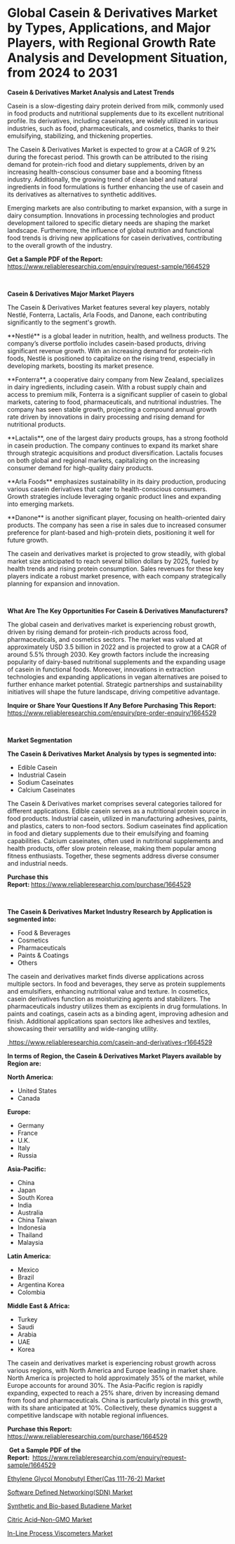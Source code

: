<p><h1>Global Casein & Derivatives Market by Types, Applications, and Major Players, with Regional Growth Rate Analysis and Development Situation, from 2024 to 2031</h1></p><p><strong>Casein & Derivatives Market Analysis and Latest Trends</strong></p>
<p><p>Casein is a slow-digesting dairy protein derived from milk, commonly used in food products and nutritional supplements due to its excellent nutritional profile. Its derivatives, including caseinates, are widely utilized in various industries, such as food, pharmaceuticals, and cosmetics, thanks to their emulsifying, stabilizing, and thickening properties.</p><p>The Casein & Derivatives Market is expected to grow at a CAGR of 9.2% during the forecast period. This growth can be attributed to the rising demand for protein-rich food and dietary supplements, driven by an increasing health-conscious consumer base and a booming fitness industry. Additionally, the growing trend of clean label and natural ingredients in food formulations is further enhancing the use of casein and its derivatives as alternatives to synthetic additives.</p><p>Emerging markets are also contributing to market expansion, with a surge in dairy consumption. Innovations in processing technologies and product development tailored to specific dietary needs are shaping the market landscape. Furthermore, the influence of global nutrition and functional food trends is driving new applications for casein derivatives, contributing to the overall growth of the industry.</p></p>
<p><strong>Get a Sample PDF of the Report:&nbsp;</strong> <a href="https://www.reliableresearchiq.com/enquiry/request-sample/1664529?utm_campaign=1137&utm_medium=2&utm_source=Github&utm_content=ia&utm_term=12102024&utm_id=casein-derivatives">https://www.reliableresearchiq.com/enquiry/request-sample/1664529</a></p>
<p>&nbsp;</p>
<p><strong>Casein & Derivatives Major Market Players</strong></p>
<p><p>The Casein & Derivatives Market features several key players, notably Nestlé, Fonterra, Lactalis, Arla Foods, and Danone, each contributing significantly to the segment's growth.</p><p>**Nestlé** is a global leader in nutrition, health, and wellness products. The company’s diverse portfolio includes casein-based products, driving significant revenue growth. With an increasing demand for protein-rich foods, Nestlé is positioned to capitalize on the rising trend, especially in developing markets, boosting its market presence.</p><p>**Fonterra**, a cooperative dairy company from New Zealand, specializes in dairy ingredients, including casein. With a robust supply chain and access to premium milk, Fonterra is a significant supplier of casein to global markets, catering to food, pharmaceuticals, and nutritional industries. The company has seen stable growth, projecting a compound annual growth rate driven by innovations in dairy processing and rising demand for nutritional products.</p><p>**Lactalis**, one of the largest dairy products groups, has a strong foothold in casein production. The company continues to expand its market share through strategic acquisitions and product diversification. Lactalis focuses on both global and regional markets, capitalizing on the increasing consumer demand for high-quality dairy products.</p><p>**Arla Foods** emphasizes sustainability in its dairy production, producing various casein derivatives that cater to health-conscious consumers. Growth strategies include leveraging organic product lines and expanding into emerging markets.</p><p>**Danone** is another significant player, focusing on health-oriented dairy products. The company has seen a rise in sales due to increased consumer preference for plant-based and high-protein diets, positioning it well for future growth.</p><p>The casein and derivatives market is projected to grow steadily, with global market size anticipated to reach several billion dollars by 2025, fueled by health trends and rising protein consumption. Sales revenues for these key players indicate a robust market presence, with each company strategically planning for expansion and innovation.</p></p>
<p>&nbsp;</p>
<p><strong>What Are The Key Opportunities For Casein & Derivatives Manufacturers?</strong></p>
<p><p>The global casein and derivatives market is experiencing robust growth, driven by rising demand for protein-rich products across food, pharmaceuticals, and cosmetics sectors. The market was valued at approximately USD 3.5 billion in 2022 and is projected to grow at a CAGR of around 5.5% through 2030. Key growth factors include the increasing popularity of dairy-based nutritional supplements and the expanding usage of casein in functional foods. Moreover, innovations in extraction technologies and expanding applications in vegan alternatives are poised to further enhance market potential. Strategic partnerships and sustainability initiatives will shape the future landscape, driving competitive advantage.</p></p>
<p><strong>Inquire or Share Your Questions If Any Before Purchasing This Report:</strong> <a href="https://www.reliableresearchiq.com/enquiry/pre-order-enquiry/1664529?utm_campaign=1137&utm_medium=2&utm_source=Github&utm_content=ia&utm_term=12102024&utm_id=casein-derivatives">https://www.reliableresearchiq.com/enquiry/pre-order-enquiry/1664529</a></p>
<p>&nbsp;</p>
<p><strong>Market Segmentation</strong></p>
<p><strong>The Casein & Derivatives Market Analysis by types is segmented into:</strong></p>
<p><ul><li>Edible Casein</li><li>Industrial Casein</li><li>Sodium Caseinates</li><li>Calcium Caseinates</li></ul></p>
<p><p>The Casein & Derivatives market comprises several categories tailored for different applications. Edible casein serves as a nutritional protein source in food products. Industrial casein, utilized in manufacturing adhesives, paints, and plastics, caters to non-food sectors. Sodium caseinates find application in food and dietary supplements due to their emulsifying and foaming capabilities. Calcium caseinates, often used in nutritional supplements and health products, offer slow protein release, making them popular among fitness enthusiasts. Together, these segments address diverse consumer and industrial needs.</p></p>
<p><strong>Purchase this Report:&nbsp;</strong><a href="https://www.reliableresearchiq.com/purchase/1664529?utm_campaign=1137&utm_medium=2&utm_source=Github&utm_content=ia&utm_term=12102024&utm_id=casein-derivatives">https://www.reliableresearchiq.com/purchase/1664529</a></p>
<p>&nbsp;</p>
<p><strong>The Casein & Derivatives Market Industry Research by Application is segmented into:</strong></p>
<p><ul><li>Food & Beverages</li><li>Cosmetics</li><li>Pharmaceuticals</li><li>Paints & Coatings</li><li>Others</li></ul></p>
<p><p>The casein and derivatives market finds diverse applications across multiple sectors. In food and beverages, they serve as protein supplements and emulsifiers, enhancing nutritional value and texture. In cosmetics, casein derivatives function as moisturizing agents and stabilizers. The pharmaceuticals industry utilizes them as excipients in drug formulations. In paints and coatings, casein acts as a binding agent, improving adhesion and finish. Additional applications span sectors like adhesives and textiles, showcasing their versatility and wide-ranging utility.</p></p>
<p><a href="https://www.reliableresearchiq.com/casein-and-derivatives-r1664529?utm_campaign=1137&utm_medium=2&utm_source=Github&utm_content=ia&utm_term=12102024&utm_id=casein-derivatives">&nbsp;https://www.reliableresearchiq.com/casein-and-derivatives-r1664529</a></p>
<p><strong>In terms of Region, the Casein & Derivatives Market Players available by Region are:</strong></p>
<p>
    <p> <strong> North America: </strong>
        <ul>
            <li>United States</li>
            <li>Canada</li>
        </ul>
        </p> 
    <p> <strong> Europe: </strong>
        <ul>
            <li>Germany</li>
            <li>France</li>
            <li>U.K.</li>
            <li>Italy</li>
            <li>Russia</li>
        </ul>
        </p> 
    <p> <strong> Asia-Pacific: </strong>
        <ul>
            <li>China</li>
            <li>Japan</li>
            <li>South Korea</li>
            <li>India</li>
            <li>Australia</li>
            <li>China Taiwan</li>
            <li>Indonesia</li>
            <li>Thailand</li>
            <li>Malaysia</li>
        </ul>
        </p> 
    <p> <strong> Latin America: </strong>
        <ul>
            <li>Mexico</li>
            <li>Brazil</li>
            <li>Argentina Korea</li>
            <li>Colombia</li>
        </ul>
        </p> 
    <p> <strong> Middle East & Africa: </strong>
        <ul>
            <li>Turkey</li>
            <li>Saudi</li>
            <li>Arabia</li>
            <li>UAE</li>
            <li>Korea</li>
        </ul>
    </p>
    </p>
<p><p>The casein and derivatives market is experiencing robust growth across various regions, with North America and Europe leading in market share. North America is projected to hold approximately 35% of the market, while Europe accounts for around 30%. The Asia-Pacific region is rapidly expanding, expected to reach a 25% share, driven by increasing demand from food and pharmaceuticals. China is particularly pivotal in this growth, with its share anticipated at 10%. Collectively, these dynamics suggest a competitive landscape with notable regional influences.</p></p>
<p><strong>Purchase this Report: </strong><a href="https://www.reliableresearchiq.com/purchase/1664529?utm_campaign=1137&utm_medium=2&utm_source=Github&utm_content=ia&utm_term=12102024&utm_id=casein-derivatives">https://www.reliableresearchiq.com/purchase/1664529</a></p>
<p>&nbsp;<strong>Get a Sample PDF of the Report:&nbsp;&nbsp;</strong><a href="https://www.reliableresearchiq.com/enquiry/request-sample/1664529?utm_campaign=1137&utm_medium=2&utm_source=Github&utm_content=ia&utm_term=12102024&utm_id=casein-derivatives">https://www.reliableresearchiq.com/enquiry/request-sample/1664529</a></p>
<p><strong></strong></p>
<p><p><a href="https://www.linkedin.com/pulse/ethylene-glycol-monobutyl-ethercas-111-76-2-market-revolution-kcbfe?utm_campaign=1137&utm_medium=2&utm_source=Github&utm_content=ia&utm_term=12102024&utm_id=casein-derivatives">Ethylene Glycol Monobutyl Ether(Cas 111-76-2) Market</a></p><p><a href="https://www.linkedin.com/pulse/software-defined-networkingsdn-market-essentials-key-players-vrk4f?utm_campaign=1137&utm_medium=2&utm_source=Github&utm_content=ia&utm_term=12102024&utm_id=casein-derivatives">Software Defined Networking(SDN) Market</a></p><p><a href="https://github.com/rovj3gerson/Market-Research-Report-List-1/blob/main/synthetic-and-bio-based-butadiene-market.md?utm_campaign=1137&utm_medium=2&utm_source=Github&utm_content=ia&utm_term=12102024&utm_id=casein-derivatives">Synthetic and Bio-based Butadiene Market</a></p><p><a href="https://github.com/wanvigsqmunsenr/Market-Research-Report-List-1/blob/main/citric-acidnon-gmo-market.md?utm_campaign=1137&utm_medium=2&utm_source=Github&utm_content=ia&utm_term=12102024&utm_id=casein-derivatives">Citric Acid–Non-GMO Market</a></p><p><a href="https://www.linkedin.com/pulse/emerging-in-line-process-viscometers-market-opportunities-analysis-yxbye?utm_campaign=1137&utm_medium=2&utm_source=Github&utm_content=ia&utm_term=12102024&utm_id=casein-derivatives">In-Line Process Viscometers Market</a></p></p>